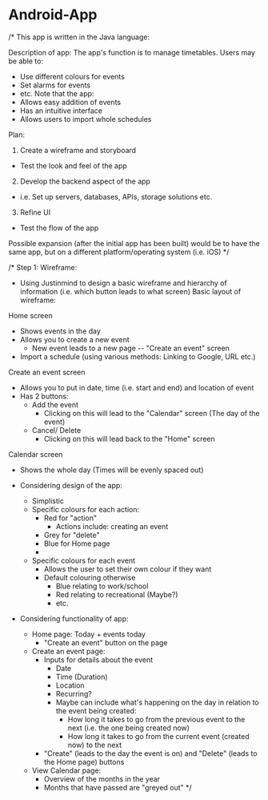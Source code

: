# Android-App

/*
This app is written in the Java language:

Description of app:
The app's function is to manage timetables. 
Users may be able to:
- Use different colours for events
- Set alarms for events 
- etc.
Note that the app:
- Allows easy addition of events
- Has an intuitive interface
- Allows users to import whole schedules

Plan:
1. Create a wireframe and storyboard
  - Test the look and feel of the app
2. Develop the backend aspect of the app
  - i.e. Set up servers, databases, APIs, storage solutions etc.  
3. Refine UI
  - Test the flow of the app

Possible expansion (after the initial app has been built) would be to have the same app, but on a different platform/operating system (i.e. iOS)
*/

/*
Step 1:
Wireframe:
- Using Justinmind to design a basic wireframe and hierarchy of information (i.e. which button leads to what screen)
Basic layout of wireframe:

Home screen 
- Shows events in the day
- Allows you to create a new event
  - New event leads to a new page -- "Create an event" screen
- Import a schedule (using various methods: Linking to Google, URL etc.) 
  
Create an event screen
- Allows you to put in date, time (i.e. start and end) and location of event
- Has 2 buttons:
  - Add the event
    - Clicking on this will lead to the "Calendar" screen (The day of the event)  
  - Cancel/ Delete
    - Clicking on this will lead back to the "Home" screen

Calendar screen
- Shows the whole day (Times will be evenly spaced out)

- Considering design of the app:
  - Simplistic
  - Specific colours for each action:
    - Red for "action"
      - Actions include: creating an event
    - Grey for "delete"
    - Blue for Home page
    - 
  - Specific colours for each event
    - Allows the user to set their own colour if they want
    - Default colouring otherwise
      - Blue relating to work/school
      - Red relating to recreational (Maybe?)
      - etc.

- Considering functionality of app:
  - Home page: Today + events today
    - "Create an event" button on the page
  - Create an event page: 
    - Inputs for details about the event
      - Date
      - Time (Duration)
      - Location
      - Recurring?
      - Maybe can include what's happening on the day in relation to the event being created:
        - How long it takes to go from the previous event to the next (i.e. the one being created now)
        - How long it takes to go from the current event (created now) to the next
    - "Create" (leads to the day the event is on) and "Delete" (leads to the Home page) buttons
  - View Calendar page:
    - Overview of the months in the year
    - Months that have passed are "greyed out"
*/
